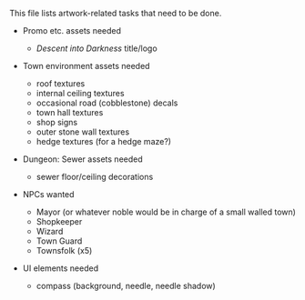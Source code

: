 This file lists artwork-related tasks that need to be done.

- Promo etc. assets needed
	- *Descent into Darkness* title/logo

- Town environment assets needed
	- roof textures
	- internal ceiling textures
	- occasional road (cobblestone) decals
	- town hall textures
	- shop signs
	- outer stone wall textures
	- hedge textures (for a hedge maze?)

- Dungeon: Sewer assets needed
	- sewer floor/ceiling decorations

- NPCs wanted
	- Mayor (or whatever noble would be in charge of a small walled town)
	- Shopkeeper
	- Wizard
	- Town Guard
	- Townsfolk (x5)

- UI elements needed
	- compass (background, needle, needle shadow)
	